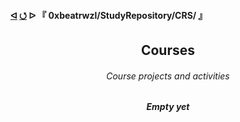 <h4>
  <a href="https://github.com/0xbeatrwzl/StudyRepository">ᐊ</a>
  <a href="https://github.com/0xbeatrwzl/StudyRepository/tree/main/CRS">⭯</a>
  ᐅ 『 0xbeatrwzl/StudyRepository/CRS/ 』
</h4>

<div align=center>
  <h2>Courses</h2>
</div>

<div align=center>
  <h6>Course projects and activities</h6>
</div>

<div align=center>
  <h5>Empty yet</h3>
</div>
